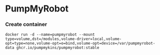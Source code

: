 # PumpMyRobot

### Create container
```
docker run -d --name=pumpmyrobot --mount type=volume,dst=/modules,volume-driver=local,volume-opt=type=none,volume-opt=o=bind,volume-opt=device=/var/pumpmyrobot-data ghcr.io/pumpmykins/pumpmyrobot:stable 
```